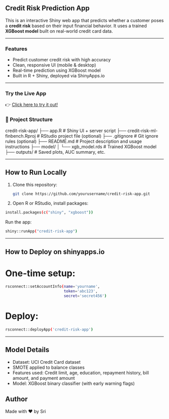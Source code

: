 ## Credit Risk Prediction App

This is an interactive Shiny web app that predicts whether a customer poses a **credit risk** based on their input financial behavior. It uses a trained **XGBoost model** built on real-world credit card data.

---

### Features
- Predict customer credit risk with high accuracy
- Clean, responsive UI (mobile & desktop)
- Real-time prediction using XGBoost model
- Built in R + Shiny, deployed via ShinyApps.io

---

### Try the Live App
👉 [Click here to try it out!](https://priyakarna.shinyapps.io/credit-risk-ml-finbench/)

### 📂 Project Structure

credit-risk-app/
├── app.R                  # Shiny UI + server script
├── credit-risk-ml-finbench.Rproj  # RStudio project file (optional)
├── .gitignore             # Git ignore rules (optional)
├── README.md              # Project description and usage instructions
├── model/
│   └── xgb_model.rds      # Trained XGBoost model
├── outputs/               # Saved plots, AUC summary, etc.

---

## How to Run Locally

1. Clone this repository:
   ```bash
   git clone https://github.com/yourusername/credit-risk-app.git
   ```
2. Open R or RStudio, install packages:
```bash
install.packages(c("shiny", "xgboost"))
   ```
Run the app:
```bash
shiny::runApp("credit-risk-app")
   ```

---

## How to Deploy on shinyapps.io

# One-time setup:
```bash
rsconnect::setAccountInfo(name='yourname',
                          token='abc123',
                          secret='secret456')
   ```
# Deploy:
```bash
rsconnect::deployApp('credit-risk-app')
   ```
---

##  Model Details
 - Dataset: UCI Credit Card dataset
 - SMOTE applied to balance classes
 - Features used: Credit limit, age, education, repayment history, bill amount, and payment amount
 - Model: XGBoost binary classifier (with early warning flags)

## Author
Made with ❤️ by Sri
